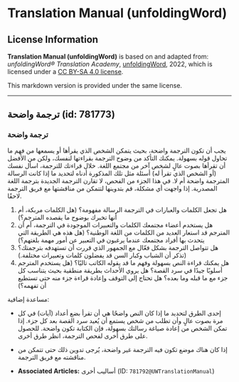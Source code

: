 # Translation Manual (unfoldingWord)

## License Information

**Translation Manual (unfoldingWord)** is based on and adapted from: _unfoldingWord® Translation Academy_, [unfoldingWord](https://unfoldingword.org/utw), 2022, which is licensed under a [CC BY-SA 4.0 license](https://creativecommons.org/licenses/by-sa/4.0/legalcode.en).

This markdown version is provided under the same license.



--------------------------------

## ترجمة واضحة (id: 781773)

### ترجمة واضحة

يجب أن تكون الترجمة واضحة، بحيث يتمكن الشخص الذي يقرأها أو يسمعها من فهم ما تحاول قوله بسهولة. يمكنك التأكد من وضوح الترجمة بقراءتها لنفسك، ولكن من الأفضل أن تقرأها بصوت عالٍ لشخص آخر من مجتمع اللغة. خلال قراءتك للترجمة، اسأل نفسك (أو الشخص الذي تقرأ له) أسئلة مثل تلك المذكورة أدناه لتحديد ما إذا كانت الرسالة المترجمة واضحة أم لا. في هذا الجزء من الفحص، لا تقارن الترجمة الجديدة بترجمة اللغة المصدرية. إذا واجهت أي مشكلة، قم بتدوينها لتتمكن من مناقشتها مع فريق الترجمة لاحقًا.

1. هل تجعل الكلمات والعبارات في الترجمة الرسالة مفهومة؟ (هل الكلمات مربكة، أم أنها تخبرك بوضوح ما يقصده المترجم؟)
2. هل يستخدم أعضاء مجتمعك الكلمات والتعبيرات الموجودة في الترجمة، أم أن المترجم قد استعار العديد من الكلمات من اللغة الوطنية؟ (هل هذه هي الطريقة التي يتحدث بها أفراد مجتمعك عندما يرغبون في التعبير عن أمور مهمة بلغتهم؟)
3. هل تتواصل الترجمة بشكل فعّال مع الجمهور الذي قررت أن تستهدفه بترجمتك؟ (تذكر أن الشباب وكبار السن قد يفضلون كلمات وتعبيرات مختلفة.)
4. هل يمكنك قراءة النص بسهولة وفهم ما قد يقوله الكاتب تاليًا؟ (هل يستخدم المترجم أسلوبًا جيدًا في سرد القصة؟ هل يروي الأحداث بطريقة منطقية بحيث يتناسب كل جزء مع ما قبله وما بعده؟ هل تحتاج إلى التوقف وإعادة قراءة جزء منه حتى تستطيع أن تفهمه؟)

مساعدة إضافية:

* إحدى الطرق لتحديد ما إذا كان النص واضحًا هي أن تقرأ بضع أعداد (آيات) في كل مرة بصوت عالٍ وأن تطلب من شخص يستمع أن يُعيد سرد القصة بعد كل جزء. إذا تمكن الشخص من إعادة صياغة رسالتك بسهولة، فإن الكتابة تكون واضحة. للحصول على طرق أخرى لفحص الترجمة، انظر طرق أخرى.
* إذا كان هناك موضع تكون فيه الترجمة غير واضحة، يُرجى تدوين ذلك حتى تتمكن من مناقشته مع فريق الترجمة.

* **Associated Articles:** أساليب أخرى (ID: `781792@UWTranslationManual`)

